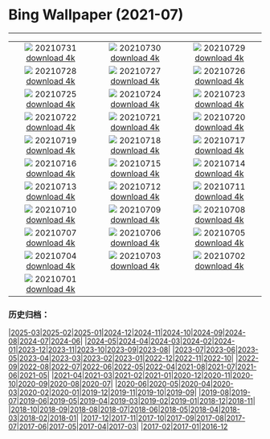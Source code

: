 # Bing Wallpaper (2021-07)
**************
| | | |
| :----: | :----: | :----: |
| ![](https://www.bing.com/th?id=OHR.LammasDay_ZH-CN4229387191_1920x1080.jpg) 20210731 [download 4k](https://www.bing.com/th?id=OHR.LammasDay_ZH-CN4229387191_UHD.jpg) | ![](https://www.bing.com/th?id=OHR.TanzaniaBeeEater_ZH-CN3246625733_1920x1080.jpg) 20210730 [download 4k](https://www.bing.com/th?id=OHR.TanzaniaBeeEater_ZH-CN3246625733_UHD.jpg) | ![](https://www.bing.com/th?id=OHR.OtterCliff_ZH-CN3062794263_1920x1080.jpg) 20210729 [download 4k](https://www.bing.com/th?id=OHR.OtterCliff_ZH-CN3062794263_UHD.jpg) |
| ![](https://www.bing.com/th?id=OHR.PantheraTigris_ZH-CN3331361509_1920x1080.jpg) 20210728 [download 4k](https://www.bing.com/th?id=OHR.PantheraTigris_ZH-CN3331361509_UHD.jpg) | ![](https://www.bing.com/th?id=OHR.SeaGoldie_ZH-CN3208818667_1920x1080.jpg) 20210727 [download 4k](https://www.bing.com/th?id=OHR.SeaGoldie_ZH-CN3208818667_UHD.jpg) | ![](https://www.bing.com/th?id=OHR.AdlerPlanetarium_ZH-CN3108653374_1920x1080.jpg) 20210726 [download 4k](https://www.bing.com/th?id=OHR.AdlerPlanetarium_ZH-CN3108653374_UHD.jpg) |
| ![](https://www.bing.com/th?id=OHR.DancingTrees_ZH-CN2946844631_1920x1080.jpg) 20210725 [download 4k](https://www.bing.com/th?id=OHR.DancingTrees_ZH-CN2946844631_UHD.jpg) | ![](https://www.bing.com/th?id=OHR.CityPalaceUdaipur_ZH-CN2773121437_1920x1080.jpg) 20210724 [download 4k](https://www.bing.com/th?id=OHR.CityPalaceUdaipur_ZH-CN2773121437_UHD.jpg) | ![](https://www.bing.com/th?id=OHR.JavanCousins_ZH-CN2694602511_1920x1080.jpg) 20210723 [download 4k](https://www.bing.com/th?id=OHR.JavanCousins_ZH-CN2694602511_UHD.jpg) |
| ![](https://www.bing.com/th?id=OHR.TokyoMetropolis_ZH-CN2580870845_1920x1080.jpg) 20210722 [download 4k](https://www.bing.com/th?id=OHR.TokyoMetropolis_ZH-CN2580870845_UHD.jpg) | ![](https://www.bing.com/th?id=OHR.MinokakeRocks_ZH-CN2474262090_1920x1080.jpg) 20210721 [download 4k](https://www.bing.com/th?id=OHR.MinokakeRocks_ZH-CN2474262090_UHD.jpg) | ![](https://www.bing.com/th?id=OHR.VermilionLakes_ZH-CN3446257764_1920x1080.jpg) 20210720 [download 4k](https://www.bing.com/th?id=OHR.VermilionLakes_ZH-CN3446257764_UHD.jpg) |
| ![](https://www.bing.com/th?id=OHR.PrathameshJaju_ZH-CN2207606082_1920x1080.jpg) 20210719 [download 4k](https://www.bing.com/th?id=OHR.PrathameshJaju_ZH-CN2207606082_UHD.jpg) | ![](https://www.bing.com/th?id=OHR.Tetouan_ZH-CN6795834080_1920x1080.jpg) 20210718 [download 4k](https://www.bing.com/th?id=OHR.Tetouan_ZH-CN6795834080_UHD.jpg) | ![](https://www.bing.com/th?id=OHR.ZinnowitzSeebruecke_ZH-CN6706198565_1920x1080.jpg) 20210717 [download 4k](https://www.bing.com/th?id=OHR.ZinnowitzSeebruecke_ZH-CN6706198565_UHD.jpg) |
| ![](https://www.bing.com/th?id=OHR.LoepaOberthuri_ZH-CN6569643505_1920x1080.jpg) 20210716 [download 4k](https://www.bing.com/th?id=OHR.LoepaOberthuri_ZH-CN6569643505_UHD.jpg) | ![](https://www.bing.com/th?id=OHR.MontChoisy_ZH-CN5381112230_1920x1080.jpg) 20210715 [download 4k](https://www.bing.com/th?id=OHR.MontChoisy_ZH-CN5381112230_UHD.jpg) | ![](https://www.bing.com/th?id=OHR.NgoDong_ZH-CN6211342982_1920x1080.jpg) 20210714 [download 4k](https://www.bing.com/th?id=OHR.NgoDong_ZH-CN6211342982_UHD.jpg) |
| ![](https://www.bing.com/th?id=OHR.SharkAwareness_ZH-CN6069597614_1920x1080.jpg) 20210713 [download 4k](https://www.bing.com/th?id=OHR.SharkAwareness_ZH-CN6069597614_UHD.jpg) | ![](https://www.bing.com/th?id=OHR.MooseVelvet_ZH-CN5891459899_1920x1080.jpg) 20210712 [download 4k](https://www.bing.com/th?id=OHR.MooseVelvet_ZH-CN5891459899_UHD.jpg) | ![](https://www.bing.com/th?id=OHR.LighthouseWave_ZH-CN5731015881_1920x1080.jpg) 20210711 [download 4k](https://www.bing.com/th?id=OHR.LighthouseWave_ZH-CN5731015881_UHD.jpg) |
| ![](https://www.bing.com/th?id=OHR.SpiralAloe_ZH-CN5594814833_1920x1080.jpg) 20210710 [download 4k](https://www.bing.com/th?id=OHR.SpiralAloe_ZH-CN5594814833_UHD.jpg) | ![](https://www.bing.com/th?id=OHR.MonfragueNationalPark_ZH-CN5421553314_1920x1080.jpg) 20210709 [download 4k](https://www.bing.com/th?id=OHR.MonfragueNationalPark_ZH-CN5421553314_UHD.jpg) | ![](https://www.bing.com/th?id=OHR.Ortygia_ZH-CN5237934114_1920x1080.jpg) 20210708 [download 4k](https://www.bing.com/th?id=OHR.Ortygia_ZH-CN5237934114_UHD.jpg) |
| ![](https://www.bing.com/th?id=OHR.AppalachianTrail_ZH-CN5076145300_1920x1080.jpg) 20210707 [download 4k](https://www.bing.com/th?id=OHR.AppalachianTrail_ZH-CN5076145300_UHD.jpg) | ![](https://www.bing.com/th?id=OHR.LakeUrmia_ZH-CN4941337431_1920x1080.jpg) 20210706 [download 4k](https://www.bing.com/th?id=OHR.LakeUrmia_ZH-CN4941337431_UHD.jpg) | ![](https://www.bing.com/th?id=OHR.TawnyFrogmouth_ZH-CN4722501936_1920x1080.jpg) 20210705 [download 4k](https://www.bing.com/th?id=OHR.TawnyFrogmouth_ZH-CN4722501936_UHD.jpg) |
| ![](https://www.bing.com/th?id=OHR.SerraMalagueta_ZH-CN4592152973_1920x1080.jpg) 20210704 [download 4k](https://www.bing.com/th?id=OHR.SerraMalagueta_ZH-CN4592152973_UHD.jpg) | ![](https://www.bing.com/th?id=OHR.LakeSchreckseeBY_ZH-CN0786328970_1920x1080.jpg) 20210703 [download 4k](https://www.bing.com/th?id=OHR.LakeSchreckseeBY_ZH-CN0786328970_UHD.jpg) | ![](https://www.bing.com/th?id=OHR.WakatobiNP_ZH-CN0672859436_1920x1080.jpg) 20210702 [download 4k](https://www.bing.com/th?id=OHR.WakatobiNP_ZH-CN0672859436_UHD.jpg) |
| ![](https://www.bing.com/th?id=OHR.ShyFive_ZH-CN0542113860_1920x1080.jpg) 20210701 [download 4k](https://www.bing.com/th?id=OHR.ShyFive_ZH-CN0542113860_UHD.jpg) |  |  |

### 历史归档：

|[2025-03](/../2025-03/2025-03.md)|[2025-02](/../2025-02/2025-02.md)|[2025-01](/../2025-01/2025-01.md)|[2024-12](/../2024-12/2024-12.md)|[2024-11](/../2024-11/2024-11.md)|[2024-10](/../2024-10/2024-10.md)|[2024-09](/../2024-09/2024-09.md)|[2024-08](/../2024-08/2024-08.md)|[2024-07](/../2024-07/2024-07.md)|[2024-06](/../2024-06/2024-06.md)|
|[2024-05](/../2024-05/2024-05.md)|[2024-04](/../2024-04/2024-04.md)|[2024-03](/../2024-03/2024-03.md)|[2024-02](/../2024-02/2024-02.md)|[2024-01](/../2024-01/2024-01.md)|[2023-12](/../2023-12/2023-12.md)|[2023-11](/../2023-11/2023-11.md)|[2023-10](/../2023-10/2023-10.md)|[2023-09](/../2023-09/2023-09.md)|[2023-08](/../2023-08/2023-08.md)|
|[2023-07](/../2023-07/2023-07.md)|[2023-06](/../2023-06/2023-06.md)|[2023-05](/../2023-05/2023-05.md)|[2023-04](/../2023-04/2023-04.md)|[2023-03](/../2023-03/2023-03.md)|[2023-02](/../2023-02/2023-02.md)|[2023-01](/../2023-01/2023-01.md)|[2022-12](/../2022-12/2022-12.md)|[2022-11](/../2022-11/2022-11.md)|[2022-10](/../2022-10/2022-10.md)|
|[2022-09](/../2022-09/2022-09.md)|[2022-08](/../2022-08/2022-08.md)|[2022-07](/../2022-07/2022-07.md)|[2022-06](/../2022-06/2022-06.md)|[2022-05](/../2022-05/2022-05.md)|[2022-04](/../2022-04/2022-04.md)|[2021-08](/../2021-08/2021-08.md)|[2021-07](/2021-07.md)|[2021-06](/../2021-06/2021-06.md)|[2021-05](/../2021-05/2021-05.md)|
|[2021-04](/../2021-04/2021-04.md)|[2021-03](/../2021-03/2021-03.md)|[2021-02](/../2021-02/2021-02.md)|[2021-01](/../2021-01/2021-01.md)|[2020-12](/../2020-12/2020-12.md)|[2020-11](/../2020-11/2020-11.md)|[2020-10](/../2020-10/2020-10.md)|[2020-09](/../2020-09/2020-09.md)|[2020-08](/../2020-08/2020-08.md)|[2020-07](/../2020-07/2020-07.md)|
|[2020-06](/../2020-06/2020-06.md)|[2020-05](/../2020-05/2020-05.md)|[2020-04](/../2020-04/2020-04.md)|[2020-03](/../2020-03/2020-03.md)|[2020-02](/../2020-02/2020-02.md)|[2020-01](/../2020-01/2020-01.md)|[2019-12](/../2019-12/2019-12.md)|[2019-11](/../2019-11/2019-11.md)|[2019-10](/../2019-10/2019-10.md)|[2019-09](/../2019-09/2019-09.md)|
|[2019-08](/../2019-08/2019-08.md)|[2019-07](/../2019-07/2019-07.md)|[2019-06](/../2019-06/2019-06.md)|[2019-05](/../2019-05/2019-05.md)|[2019-04](/../2019-04/2019-04.md)|[2019-03](/../2019-03/2019-03.md)|[2019-02](/../2019-02/2019-02.md)|[2019-01](/../2019-01/2019-01.md)|[2018-12](/../2018-12/2018-12.md)|[2018-11](/../2018-11/2018-11.md)|
|[2018-10](/../2018-10/2018-10.md)|[2018-09](/../2018-09/2018-09.md)|[2018-08](/../2018-08/2018-08.md)|[2018-07](/../2018-07/2018-07.md)|[2018-06](/../2018-06/2018-06.md)|[2018-05](/../2018-05/2018-05.md)|[2018-04](/../2018-04/2018-04.md)|[2018-03](/../2018-03/2018-03.md)|[2018-02](/../2018-02/2018-02.md)|[2018-01](/../2018-01/2018-01.md)|
|[2017-12](/../2017-12/2017-12.md)|[2017-11](/../2017-11/2017-11.md)|[2017-10](/../2017-10/2017-10.md)|[2017-09](/../2017-09/2017-09.md)|[2017-08](/../2017-08/2017-08.md)|[2017-07](/../2017-07/2017-07.md)|[2017-06](/../2017-06/2017-06.md)|[2017-05](/../2017-05/2017-05.md)|[2017-04](/../2017-04/2017-04.md)|[2017-03](/../2017-03/2017-03.md)|
|[2017-02](/../2017-02/2017-02.md)|[2017-01](/../2017-01/2017-01.md)|[2016-12](/../2016-12/2016-12.md)